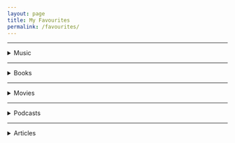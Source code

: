 ```yaml
---
layout: page
title: My Favourites
permalink: /favourites/
---
```


<hr>

<!-- Music -->
<div class="custom-details-card">
    <details>
    <summary> Music</summary>
    <!-- summary begin -->
    <div class="custom-images-style" >
        <div class="custom-overlay-container-blur">
            <a href="https://music.apple.com/us/album/blue-neighbourhood-deluxe/1389111732" ><img src="https://is1-ssl.mzstatic.com/image/thumb/Music124/v4/c5/3f/9d/c53f9d75-5755-77c1-7a1e-06d5da00c999/16UMGIM53730.rgb.jpg/600x600bb.webp" alt="Blue Neighbourhood | Troye Sivan | Pop · 2015"></a>
            <p class="custom-overlay-text">
            <b class="custom-bold">Blue Neighbourhood</b>
            <br>Troye Sivan<br>
            <i style="font-size:14px;">Pop · 2015</i></p>
        </div>
        <div class="custom-overlay-container-blur">
            <a href="https://music.apple.com/us/album/kamikaze/1434770366" ><img  src="https://is4-ssl.mzstatic.com/image/thumb/Music115/v4/58/f8/88/58f88801-2fc9-4600-a07f-425bb94315c8/00602577046223.rgb.jpg/300x300bb.webp" alt="Kamikaze | Eminem | Hip-Hop/Rap · 2018" ></a>
            <p class="custom-overlay-text">
            <b class="custom-bold">Kamikaze</b>
            <br>Eminem<br>
            <i style="font-size:14px;">Hip-Hop/Rap · 2018</i></p>
        </div>
        <div class="custom-overlay-container-blur">
            <a href="https://music.apple.com/us/album/i-dont-care/1464549183?i=1464549844" ><img src="https://is1-ssl.mzstatic.com/image/thumb/Music123/v4/ba/e2/2a/bae22a5e-c878-da64-0ecc-4a3584a1a139/190295411411.jpg/300x300bb.webp" alt="No.6 Collaborations Project | Ed Sheeran | Pop · 2019"></a>
            <p class="custom-overlay-text">
            <b class="custom-bold">No.6 Collaborations Project</b>
            <br>Ed Sheeran<br>
            <i style="font-size:14px;">Pop · 2019</i></p>
        </div>
        <div class="custom-overlay-container-blur">
            <a href="https://music.apple.com/us/album/the-20-20-experience-deluxe-version/1441493446" ><img src="https://is3-ssl.mzstatic.com/image/thumb/Music124/v4/5b/3b/db/5b3bdb72-9ace-82ed-ad25-37a021448ad2/886443854406.jpg/300x300bb.webp" alt="The 20/20 Experience | Justin Timberlake | Pop · 2019"></a>
            <p class="custom-overlay-text">
            <b class="custom-bold">The 20/20 Experience</b>
            <br>Justin Timberlake<br>
            <i style="font-size:14px;">Pop · 2019</i></p>
        </div>
        <div class="custom-overlay-container-blur">
            <a href="https://music.apple.com/us/album/burden/1548568952" ><img src="https://is2-ssl.mzstatic.com/image/thumb/Music124/v4/06/fa/1b/06fa1b0c-4b34-88ef-f383-b2a330d3f877/194690416361_cover.jpg/300x300bb.webp" alt="BURDEN | BONES | Hip-Hop/Rap · 2021"></a>
            <p class="custom-overlay-text">
            <b class="custom-bold">BURDEN</b>
            <br>BONES<br>
            <i style="font-size:14px;">Hip-Hop/Rap · 2021</i></p>
        </div>
        <div class="custom-overlay-container-blur">
            <a href="https://music.apple.com/us/album/all-eyez-on-me-remastered/6917199" ><img src="https://is1-ssl.mzstatic.com/image/thumb/Music125/v4/0c/3f/02/0c3f026d-72c8-953b-6f34-9566e45861fa/dj.lbjggise.jpg/600x600bb.webp" alt="All Eyez On Me | 2Pac | Hip-Hop/Rap · 1996"></a>
            <p class="custom-overlay-text">
            <b class="custom-bold">All Eyez On Me</b>
            <br>2Pac<br>
            <i style="font-size:14px;">Hip-Hop/Rap · 1996</i></p>
        </div>
        <div class="custom-overlay-container-blur">
            <a href="https://music.apple.com/us/album/dopamine/1440848871" ><img src="https://is4-ssl.mzstatic.com/image/thumb/Music125/v4/8b/81/d9/8b81d989-a31d-1ca7-1832-6052646bbfdc/00602547527653.rgb.jpg/600x600bb.webp" alt="Dopamine | BØRNS | Alternative · 2015"></a>
            <p class="custom-overlay-text">
            <b class="custom-bold">Dopamine</b>
            <br>BØRNS<br>
            <i style="font-size:14px;">Alternative · 2015</i></p>
        </div>
        <div class="custom-overlay-container-blur">
            <a href="https://music.apple.com/us/album/live-at-the-royal-albert-hall-ultra-hd-version/1545140321" ><img src="https://is1-ssl.mzstatic.com/image/thumb/Music114/v4/c2/5b/90/c25b9028-e639-669c-beb1-583b5b960009/886448988694.jpg/300x300bb.webp" alt="Live at the Royal Albert Hall | Bring Me The Horizon | Rock · 2020"></a>
            <p class="custom-overlay-text">
            <b class="custom-bold">Live at the Royal Albert Hall </b>
            <br>Bring Me The Horizon<br>
            <i style="font-size:14px;">Rock · 2020</i></p>
        </div>
        <div class="custom-overlay-container-blur">
            <a href="https://music.apple.com/us/album/tha-carter-iv-deluxe-edition/1440669184" ><img src="https://is2-ssl.mzstatic.com/image/thumb/Music115/v4/77/79/d9/7779d944-de6f-4dc3-b546-7fb482b1a6cd/11UMGIM26382.rgb.jpg/600x600bb.webp" alt="Tha Carter IV | Lil Wayne | Hip-Hop/Rap · 2020"></a>
            <p class="custom-overlay-text">
            <b class="custom-bold">Tha Carter IV</b>
            <br>Lil Wayne<br>
            <i style="font-size:14px;"></i>Hip-Hop/Rap · 2020</p>
        </div>
        <div class="custom-overlay-container-blur">
            <a href="https://music.apple.com/us/album/the-infamous/255342338" ><img src="https://is2-ssl.mzstatic.com/image/thumb/Music125/v4/b0/2f/97/b02f976b-be3c-8f63-491e-f6503aacde02/078636648026.jpg/600x600bb.webp" alt="The Infamous | Mobb Deep | Hip-Hop/Rap · 1995"></a>
            <p class="custom-overlay-text">
            <b class="custom-bold">The Infamous</b>
            <br>Mobb Deep<br>
            <i style="font-size:14px;">Hip-Hop/Rap · 1995</i></p>
        </div>
        <div class="custom-overlay-container-blur">
            <a href="https://music.apple.com/us/album/truth-is-a-beautiful-thing-deluxe/1217577315" ><img src="https://is4-ssl.mzstatic.com/image/thumb/Music122/v4/f2/c0/d1/f2c0d14b-c685-4c0b-233e-c0049e9d6b74/886446431284.jpg/600x600bb.webp" alt="Truth Is a Beautiful Thing | London Grammar | Alternative · 2017"></a>
            <p class="custom-overlay-text">
            <b class="custom-bold">Truth Is a Beautiful Thing</b>
            <br>London Grammar<br>
            <i style="font-size:14px;">Alternative · 2017</i></p>
        </div>
        <div class="custom-overlay-container-blur">
            <a href="https://music.apple.com/us/album/88glam2-5/1457994472" ><img src="https://is1-ssl.mzstatic.com/image/thumb/Music113/v4/2f/86/9c/2f869c52-c905-a5db-81d1-87dd091c3d15/00602577645457.rgb.jpg/600x600bb.webp" alt="88GLAM2.5 | 88GLAM | Hip-Hop/Rap · 2019"></a>
            <p class="custom-overlay-text">
            <b class="custom-bold">88GLAM2.5</b>
            <br>88GLAM<br>
            <i style="font-size:14px;">Hip-Hop/Rap · 2019</i></p>
        </div>
        <div class="custom-overlay-container-blur">
            <a href="https://music.apple.com/us/album/beauty-behind-the-madness/1440826239" ><img src="https://is2-ssl.mzstatic.com/image/thumb/Music124/v4/40/cd/1a/40cd1a65-7948-eb96-74c6-1c4b3497456c/15UMGIM36513.rgb.jpg/600x600bb.webp" alt="Beauty Behind the Madness | The Weeknd | R&B/Soul · 2015"></a>
            <p class="custom-overlay-text">
            <b class="custom-bold">Beauty Behind the Madness</b>
            <br>The Weeknd<br>
            <i style="font-size:14px;">R&B/Soul · 2015</i></p>
        </div>
        <div class="custom-overlay-container-blur">
            <a href="https://music.apple.com/us/album/stop-staring-at-the-shadows/1551171660" ><img src="https://is5-ssl.mzstatic.com/image/thumb/Music115/v4/08/0d/f3/080df3a3-750c-a733-c384-51e5c04e1796/195497822546.jpg/300x300bb-60.jpg" alt="Stop Staring at the Shadows | $uicideboy$ | Hip-Hop/Rap · 2020"></a>
            <p class="custom-overlay-text">
            <b class="custom-bold">Stop Staring at the Shadows</b>
            <br>$uicideboy$<br>
            <i style="font-size:14px;">Hip-Hop/Rap · 2020</i></p>
        </div>
        <div class="custom-overlay-container-blur">
            <a href="https://music.apple.com/us/album/blurryface/974485462" ><img src="https://is3-ssl.mzstatic.com/image/thumb/Music115/v4/f8/2d/fb/f82dfb61-b107-297a-d395-5511ebdd277c/dj.hrcgnvji.jpg/600x600bb.webp" alt="Blurryface | twenty one pilots | Rock · 2015"></a>
            <p class="custom-overlay-text">
            <b class="custom-bold">Blurryface</b>
            <br>twenty one pilots<br>
            <i style="font-size:14px;">Rock · 2015</i></p>
        </div>
        <div class="custom-overlay-container-blur">
            <a href="https://music.apple.com/us/album/1000-forms-of-fear-deluxe-version/989874359" ><img src="https://is5-ssl.mzstatic.com/image/thumb/Music115/v4/ea/43/4c/ea434c88-8479-304c-6f89-8cd93a5b9b61/886445231311.jpg/600x600bb.webp" alt="1000 Forms Of Fear | Sia | Pop · 2014"></a>
            <p class="custom-overlay-text">
            <b class="custom-bold">1000 Forms Of Fear</b>
            <br>Sia<br>
            <i style="font-size:14px;">Pop · 2014</i></p>
        </div>
        <!-- <div class="custom-overlay-container-blur">
            <a href="" ><img src="" alt="||·"></a>
            <p class="custom-overlay-text">
            <b class="custom-bold"></b>
            <br><br>
            <i style="font-size:14px;"></i></p>
        </div> -->
    </div>
    <!-- summary end -->
    </details>
</div>

<hr>

<!-- Books -->
<div class="custom-details-card">
    <details>
    <summary> Books</summary>
    <!-- summary begin -->
    <div class="custom-images-style">
        <div class="custom-overlay-container">
        <a href="https://www.jordanbpeterson.com/beyond-order/" class="no-underline"><img src="https://m.media-amazon.com/images/I/71xLmdLOQ0L.jpg" alt="Beyond Order: 12 More Rules for Life" loading="lazy" width="165" style="height:250px;" ></a>
        </div>
        <div class="custom-overlay-container">
		<a href="https://www.jordanbpeterson.com/12-rules-for-life/" class="no-underline"><img src="https://m.media-amazon.com/images/I/41LtJtWn9OL.jpg" alt="12 Rules for Life: An Antidote to Chaos" loading="lazy" width="165" style="height:250px;" ></a>
		</div>
        <div class="custom-overlay-container">
		<a href="https://www.goodreads.com/series/41526-the-wheel-of-time/" class="no-underline"><img src="https://m.media-amazon.com/images/I/51xSFlj0zKL.jpg" alt="The Wheel of Time Series" loading="lazy" width="165" style="height:250px;" ></a>
		</div>
        <div class="custom-overlay-container">
		<a href="https://www.goodreads.com/book/show/662.Atlas_Shrugged" class="no-underline"><img src="https://images-na.ssl-images-amazon.com/images/I/612URtxh-qL.jpg" alt="Atlas Shrugged" loading="lazy" width="165" style="height:250px;" ></a>
		</div>
        <div class="custom-overlay-container">
		<a href="https://www.ynharari.com/book/sapiens-2/" class="no-underline"><img src="https://images-na.ssl-images-amazon.com/images/I/41+lolL22gL.jpg" alt="Sapiens: A Brief History of Humankind" loading="lazy" width="165" style="height:250px;" ></a>
		</div>
        <div class="custom-overlay-container">
		<a href="https://www.goodreads.com/book/show/12158480-why-nations-fail" class="no-underline"><img src="https://images-na.ssl-images-amazon.com/images/I/A1qhBebbu6L.jpg" alt="Why Nations Fail: The Origins of Power, Prosperity, and Poverty" loading="lazy" width="165" style="height:250px;" ></a>
		</div>
        <div class="custom-overlay-container">
		<a href="https://www.basicbooks.com/titles/thomas-sowell/knowledge-and-decisions/9780465037384/" class="no-underline"><img src="https://www.basicbooks.com/wp-content/uploads/2017/06/9780465037384.jpg?fit=446%2C675" alt="Knowledge And Decisions" loading="lazy" width="165" style="height:250px;" ></a>
		</div>
        <div class="custom-overlay-container">
		<a href="https://www.goodreads.com/book/show/36064445-skin-in-the-game" class="no-underline"><img src="https://images-na.ssl-images-amazon.com/images/I/71dlDoPPyyL.jpg" alt="Skin in the Game: The Hidden Asymmetries in Daily Life" loading="lazy" width="165" style="height:250px;" ></a>
		</div>
        <div class="custom-overlay-container">
		<a href="https://www.goodreads.com/series/43493-malazan-book-of-the-fallen" class="no-underline"><img src="https://m.media-amazon.com/images/I/51fEdoux39L.jpg" alt="Malazan: Book Of The Fallen" loading="lazy" width="165" style="height:250px;" ></a>
		</div>
        <!-- <div class="custom-overlay-container">
		<a href="" class="no-underline"><img src="" alt="" loading="lazy" width="165" style="height:250px;" ></a>
		</div> -->
    </div>
    <!--  -->
    <!-- summary end -->
    </details>
</div>

<hr>

<!-- Movies -->
<div class="custom-details-card">
    <details>
    <summary> Movies</summary>
    <!-- summary begin -->
    <div class="custom-images-style">
        <div class="custom-overlay-container">
		<a href="https://www.imdb.com/title/tt2713180/" class="no-underline"><img src="https://m.media-amazon.com/images/M/MV5BMjA4MDU0NTUyN15BMl5BanBnXkFtZTgwMzQxMzY4MjE@._V1_.jpg" title="Fury (2014)" loading="lazy" width="200" style="height:300px;" ></a>
		</div>
        <div class="custom-overlay-container">
		<a href="https://www.imdb.com/title/tt1611224/" class="no-underline"><img src="https://m.media-amazon.com/images/M/MV5BNjY2Mzc0MDA4NV5BMl5BanBnXkFtZTcwOTg5OTcxNw@@._V1_.jpg" title="Abraham Lincoln: Vampire Hunter (2012)" loading="lazy" width="200" style="height:300px;" ></a>
		</div>
        <div class="custom-overlay-container">
		<a href="https://www.imdb.com/title/tt5580390/" class="no-underline"><img src="https://m.media-amazon.com/images/M/MV5BNGNiNWQ5M2MtNGI0OC00MDA2LWI5NzEtMmZiYjVjMDEyOWYzXkEyXkFqcGdeQXVyMjM4NTM5NDY@._V1_.jpg" title="The Shape of Water (2017)" loading="lazy" width="200" style="height:300px;" ></a>
		</div>
        <div class="custom-overlay-container">
		<a href="https://www.imdb.com/title/tt2267998/" class="no-underline"><img src="https://m.media-amazon.com/images/M/MV5BMTk0MDQ3MzAzOV5BMl5BanBnXkFtZTgwNzU1NzE3MjE@._V1_.jpg" title="Gone Girl (2014)" loading="lazy" width="200" style="height:300px;" ></a>
		</div>
        <div class="custom-overlay-container">
		<a href="https://www.imdb.com/title/tt1371111/" class="no-underline"><img src="https://m.media-amazon.com/images/M/MV5BMTczMTgxMjc4NF5BMl5BanBnXkFtZTcwNjM5MTA2OA@@._V1_.jpg" title="Cloud Atlas (2012)" loading="lazy" width="200" style="height:300px;" ></a>
		</div>
        <div class="custom-overlay-container">
		<a href="https://www.imdb.com/title/tt0119488/" class="no-underline"><img src="https://m.media-amazon.com/images/M/MV5BMDQ2YzEyZGItYWRhOS00MjBmLTkzMDUtMTdjYzkyMmQxZTJlXkEyXkFqcGdeQXVyNjU0OTQ0OTY@._V1_UY1200_CR94,0,630,1200_AL_.jpg" title="L.A. Confidential (1997)" loading="lazy" width="200" style="height:300px;" ></a>
		</div>
        <div class="custom-overlay-container">
		<a href="https://www.imdb.com/title/tt0396171/" class="no-underline"><img src="https://m.media-amazon.com/images/M/MV5BMTg2Mzk2NjkzNl5BMl5BanBnXkFtZTYwMzIzOTc2._V1_.jpg" title="Perfume: The Story of a Murderer (2006)" loading="lazy" width="200" style="height:300px;" ></a>
		</div>
        <div class="custom-overlay-container">
		<a href="https://www.imdb.com/title/tt2397535/" class="no-underline"><img src="https://m.media-amazon.com/images/M/MV5BMTAzODc3NjU1NzNeQTJeQWpwZ15BbWU4MDk5NTQ4NTMx._V1_UY1200_CR91,0,630,1200_AL_.jpg" title="Predestination (2014)" loading="lazy" width="200" style="height:300px;" ></a>
		</div>
        <div class="custom-overlay-container">
		<a href="https://www.imdb.com/title/tt4302938/" class="no-underline"><img src="https://m.media-amazon.com/images/M/MV5BMTkzNzIyNzc5MF5BMl5BanBnXkFtZTgwNTcxMDQ4NzE@._V1_.jpg" title="Kubo and the Two Strings (2016)" loading="lazy" width="200" style="height:300px;" ></a>
		</div>
        <div class="custom-overlay-container">
		<a href="https://www.imdb.com/title/tt0364569/" class="no-underline"><img src="https://m.media-amazon.com/images/M/MV5BMTI3NTQyMzU5M15BMl5BanBnXkFtZTcwMTM2MjgyMQ@@._V1_UY1200_CR90,0,630,1200_AL_.jpg" title="Oldboy (2003)" loading="lazy" width="200" style="height:300px;" ></a>
		</div>
        <div class="custom-overlay-container">
		<a href="https://www.imdb.com/title/tt8946378/" class="no-underline"><img src="https://m.media-amazon.com/images/M/MV5BMGUwZjliMTAtNzAxZi00MWNiLWE2NzgtZGUxMGQxZjhhNDRiXkEyXkFqcGdeQXVyNjU1NzU3MzE@._V1_.jpg" title="Knives Out (2019)" loading="lazy" width="200" style="height:300px;" ></a>
		</div>
        <div class="custom-overlay-container">
		<a href="https://www.imdb.com/title/tt0482571/" class="no-underline"><img src="https://m.media-amazon.com/images/M/MV5BMjA4NDI0MTIxNF5BMl5BanBnXkFtZTYwNTM0MzY2._V1_.jpg" title="The Prestige (2006)" loading="lazy" width="200" style="height:300px;" ></a>
		</div>
        <!-- <div class="custom-overlay-container">
		<a href="" class="no-underline"><img src="" title="" loading="lazy" width="200" style="height:300px;" ></a>
		</div> -->
    </div>
    <!--  -->
    <!-- summary end -->
    </details>
</div>

<hr>

<!-- Podcasts -->
<div class="custom-details-card">
    <details>
    <summary> Podcasts</summary>
    <!-- summary begin -->
    <div class="custom-images-style" >
        <div class="custom-overlay-container-blur">
            <a href="https://www.reflectinghistory.com/" ><img src="https://m.media-amazon.com/images/I/51HXYMd5P4L._SL500_.jpg" alt="Reflecting History | Reflecting History"></a>
            <p class="custom-overlay-text">
            <b class="custom-bold">Reflecting History</b>
            <br><br>
            <i style="font-size:14px;">Reflecting History</i></p>
        </div>
        <div class="custom-overlay-container-blur">
            <a href="https://samharris.org/podcast/making-sense-episodes/" ><img src="https://thepodcastplayground.com/wp-content/uploads/Making-Sense-with-Sam-Harris-Podcast-Playground--500x500.jpg" alt="Making Sense with Sam Harris | Sam Harris"></a>
            <p class="custom-overlay-text">
            <b class="custom-bold">Making Sense with Sam Harris</b>
            <br><br>
            <i style="font-size:14px;">Sam Harris</i></p>
        </div>
        <div class="custom-overlay-container-blur">
            <a href="https://www.jordanbpeterson.com/podcast/" ><img src="https://i.scdn.co/image/ab6765630000ba8a836f01155730dc56f21b4e42" alt="The Jordan B. Peterson Podcast | Dr. Jordan B. Peterson"></a>
            <p class="custom-overlay-text">
            <b class="custom-bold">The Jordan B. Peterson Podcast</b>
            <br><br>
            <i style="font-size:14px;">Dr. Jordan B. Peterson</i></p>
        </div>
        <div class="custom-overlay-container-blur">
            <a href="https://www.epsilontheory.com/podcasts/" ><img src="https://production.listennotes.com/podcasts/epsilon-theory-podcast-salient-426142-DMUAjwlG1yR.1399x1399.jpg" alt="Epsilon Theory Podcast | Ben Hunt"></a>
            <p class="custom-overlay-text">
            <b class="custom-bold">Epsilon Theory Podcast</b>
            <br><br>
            <i style="font-size:14px;">Ben Hunt</i></p>
        </div>
        <div class="custom-overlay-container-blur">
            <a href="https://nav.al/" ><img src="https://is3-ssl.mzstatic.com/image/thumb/Podcasts123/v4/f5/fe/32/f5fe32e7-e38e-10c3-407f-a7abb4ce1fec/mza_3750381165976515065.jpg/1200x1200bb.jpg" alt="Naval | Naval Ravikant"></a>
            <p class="custom-overlay-text">
            <b class="custom-bold">Naval</b>
            <br><br>
            <i style="font-size:14px;">Naval Ravikant</i></p>
        </div>
        <!-- <div class="custom-overlay-container-blur">
            <a href="" ><img src="" alt=" | "></a>
            <p class="custom-overlay-text">
            <b class="custom-bold"></b>
            <br><br>
            <i style="font-size:14px;"></i></p>
        </div> -->
    </div>
    <!-- summary end -->
    </details>
</div>

<hr>

<!-- Articles -->
<div class="custom-details-card">
    <details>
    <summary> Articles</summary>
    <!-- summary begin -->
    <div class="custom-articles-style">
        <div>
            <p class="custom-articles-style cas-red">
            <a href="https://www.profgalloway.com/the-great-grift/" >
            Professor Scott Galloway - The Great Grift
        </a></p></div>
        <div>
            <p class="custom-articles-style cas-blue">
            <a href="https://www.bloomberg.com/graphics/2015-paul-ford-what-is-code/" >
            Paul Ford - What Is Code? If You Don't Know, You Need to Read This
        </a></p></div>
        <div>
            <p class="custom-articles-style cas-green">
            <a href="https://thelastpsychiatrist.com/2012/10/whos_afraid_of_lil_wayne.html" >
            The Last Psychiatrist - Who's Afraid Of Lil Wayne?
        </a></p></div>
        <div>
            <p class="custom-articles-style cas-red">
            <a href="https://www.profgalloway.com/the-algebra-of-wealth" >
            Scott Galloway - The Algebra of Wealth
        </a></p></div>
        <div>
            <p class="custom-articles-style cas-blue">
            <a href="https://www.nasa.gov/mission_pages/station/expeditions/expedition30/tryanny.html" >
            NASA - The Tyranny of the Rocket Equation
        </a></p></div>
        <div>
            <p class="custom-articles-style cas-green">
            <a href="https://gizmodo.com/read-ken-lius-amazing-story-that-swept-the-hugo-nebula-5958919" >
            Ken Liu - Paper Menagerie
        </a></p></div>
        <div>
            <p class="custom-articles-style cas-red">
            <a href="https://fs.blog/2014/05/hunter-s-thompson-to-hume-logan/" >
            Hunter S. Thompson - Letter on Finding Your Purpose and Living a Meaningful Life
        </a></p></div>
        <div>
            <p class="custom-articles-style cas-blue">
            <a href="https://andersen.sdu.dk/vaerk/hersholt/TheEmperorsNewClothes_e.html" >
            Hans Christian Andersen -  Kejserens Nye Klæder (The Emperor's New Clothes)
        </a></p></div>
        <div>
            <p class="custom-articles-style cas-green">
            <a href="https://fs.blog/2012/04/david-foster-wallace-this-is-water/" >
            David Foster Wallace - This is Water
        </a></p></div>
        <!-- <div>
            <p class="custom-articles-style cas-???">
            <a href="" >
            ???
        </a></p></div> -->
    </div>
    <!-- summary end -->
    </details>
</div>

